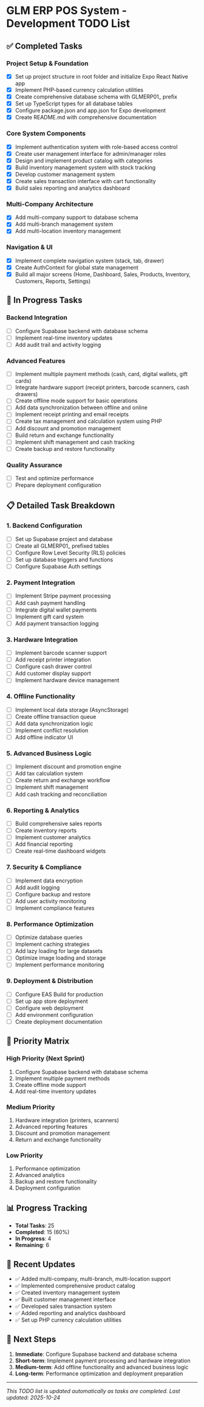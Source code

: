 # GLM ERP POS System - Development TODO List

## ✅ Completed Tasks

### Project Setup & Foundation
- [x] Set up project structure in root folder and initialize Expo React Native app
- [x] Implement PHP-based currency calculation utilities
- [x] Create comprehensive database schema with GLMERP01_ prefix
- [x] Set up TypeScript types for all database tables
- [x] Configure package.json and app.json for Expo development
- [x] Create README.md with comprehensive documentation

### Core System Components
- [x] Implement authentication system with role-based access control
- [x] Create user management interface for admin/manager roles
- [x] Design and implement product catalog with categories
- [x] Build inventory management system with stock tracking
- [x] Develop customer management system
- [x] Create sales transaction interface with cart functionality
- [x] Build sales reporting and analytics dashboard

### Multi-Company Architecture
- [x] Add multi-company support to database schema
- [x] Add multi-branch management system
- [x] Add multi-location inventory management

### Navigation & UI
- [x] Implement complete navigation system (stack, tab, drawer)
- [x] Create AuthContext for global state management
- [x] Build all major screens (Home, Dashboard, Sales, Products, Inventory, Customers, Reports, Settings)

## 🔄 In Progress Tasks

### Backend Integration
- [ ] Configure Supabase backend with database schema
- [ ] Implement real-time inventory updates
- [ ] Add audit trail and activity logging

### Advanced Features
- [ ] Implement multiple payment methods (cash, card, digital wallets, gift cards)
- [ ] Integrate hardware support (receipt printers, barcode scanners, cash drawers)
- [ ] Create offline mode support for basic operations
- [ ] Add data synchronization between offline and online
- [ ] Implement receipt printing and email receipts
- [ ] Create tax management and calculation system using PHP
- [ ] Add discount and promotion management
- [ ] Build return and exchange functionality
- [ ] Implement shift management and cash tracking
- [ ] Create backup and restore functionality

### Quality Assurance
- [ ] Test and optimize performance
- [ ] Prepare deployment configuration

## 📋 Detailed Task Breakdown

### 1. Backend Configuration
- [ ] Set up Supabase project and database
- [ ] Create all GLMERP01_ prefixed tables
- [ ] Configure Row Level Security (RLS) policies
- [ ] Set up database triggers and functions
- [ ] Configure Supabase Auth settings

### 2. Payment Integration
- [ ] Implement Stripe payment processing
- [ ] Add cash payment handling
- [ ] Integrate digital wallet payments
- [ ] Implement gift card system
- [ ] Add payment transaction logging

### 3. Hardware Integration
- [ ] Implement barcode scanner support
- [ ] Add receipt printer integration
- [ ] Configure cash drawer control
- [ ] Add customer display support
- [ ] Implement hardware device management

### 4. Offline Functionality
- [ ] Implement local data storage (AsyncStorage)
- [ ] Create offline transaction queue
- [ ] Add data synchronization logic
- [ ] Implement conflict resolution
- [ ] Add offline indicator UI

### 5. Advanced Business Logic
- [ ] Implement discount and promotion engine
- [ ] Add tax calculation system
- [ ] Create return and exchange workflow
- [ ] Implement shift management
- [ ] Add cash tracking and reconciliation

### 6. Reporting & Analytics
- [ ] Build comprehensive sales reports
- [ ] Create inventory reports
- [ ] Implement customer analytics
- [ ] Add financial reporting
- [ ] Create real-time dashboard widgets

### 7. Security & Compliance
- [ ] Implement data encryption
- [ ] Add audit logging
- [ ] Configure backup and restore
- [ ] Add user activity monitoring
- [ ] Implement compliance features

### 8. Performance Optimization
- [ ] Optimize database queries
- [ ] Implement caching strategies
- [ ] Add lazy loading for large datasets
- [ ] Optimize image loading and storage
- [ ] Implement performance monitoring

### 9. Deployment & Distribution
- [ ] Configure EAS Build for production
- [ ] Set up app store deployment
- [ ] Configure web deployment
- [ ] Add environment configuration
- [ ] Create deployment documentation

## 🎯 Priority Matrix

### High Priority (Next Sprint)
1. Configure Supabase backend with database schema
2. Implement multiple payment methods
3. Create offline mode support
4. Add real-time inventory updates

### Medium Priority
1. Hardware integration (printers, scanners)
2. Advanced reporting features
3. Discount and promotion management
4. Return and exchange functionality

### Low Priority
1. Performance optimization
2. Advanced analytics
3. Backup and restore functionality
4. Deployment configuration

## 📊 Progress Tracking

- **Total Tasks**: 25
- **Completed**: 15 (60%)
- **In Progress**: 4
- **Remaining**: 6

## 🔄 Recent Updates

- ✅ Added multi-company, multi-branch, multi-location support
- ✅ Implemented comprehensive product catalog
- ✅ Created inventory management system
- ✅ Built customer management interface
- ✅ Developed sales transaction system
- ✅ Added reporting and analytics dashboard
- ✅ Set up PHP currency calculation utilities

## 🚀 Next Steps

1. **Immediate**: Configure Supabase backend and database schema
2. **Short-term**: Implement payment processing and hardware integration
3. **Medium-term**: Add offline functionality and advanced business logic
4. **Long-term**: Performance optimization and deployment preparation

---

*This TODO list is updated automatically as tasks are completed. Last updated: 2025-10-24*